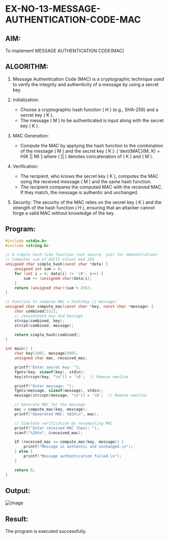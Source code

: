 # EX-NO-13-MESSAGE-AUTHENTICATION-CODE-MAC

## AIM:
To implement MESSAGE AUTHENTICATION CODE(MAC)

## ALGORITHM:

1. Message Authentication Code (MAC) is a cryptographic technique used to verify the integrity and authenticity of a message by using a secret key.

2. Initialization:
   - Choose a cryptographic hash function \( H \) (e.g., SHA-256) and a secret key \( K \).
   - The message \( M \) to be authenticated is input along with the secret key \( K \).

3. MAC Generation:
   - Compute the MAC by applying the hash function to the combination of the message \( M \) and the secret key \( K \): 
     \[
     \text{MAC}(M, K) = H(K || M)
     \]
     where \( || \) denotes concatenation of \( K \) and \( M \).

4. Verification:
   - The recipient, who knows the secret key \( K \), computes the MAC using the received message \( M \) and the same hash function.
   - The recipient compares the computed MAC with the received MAC. If they match, the message is authentic and unchanged.

5. Security: The security of the MAC relies on the secret key \( K \) and the strength of the hash function \( H \), ensuring that an attacker cannot forge a valid MAC without knowledge of the key.

## Program:
```c
#include <stdio.h>
#include <string.h>

// A simple hash-like function (not secure, just for demonstration)
// Computes sum of ASCII values mod 256
unsigned char simple_hash(const char *data) {
    unsigned int sum = 0;
    for (int i = 0; data[i] != '\0'; i++) {
        sum += (unsigned char)data[i];
    }
    return (unsigned char)(sum % 256);
}

// Function to compute MAC = hash(key || message)
unsigned char compute_mac(const char *key, const char *message) {
    char combined[512];
    // concatenate key and message
    strcpy(combined, key);
    strcat(combined, message);

    return simple_hash(combined);
}

int main() {
    char key[100], message[400];
    unsigned char mac, received_mac;

    printf("Enter secret key: ");
    fgets(key, sizeof(key), stdin);
    key[strcspn(key, "\n")] = '\0';  // Remove newline

    printf("Enter message: ");
    fgets(message, sizeof(message), stdin);
    message[strcspn(message, "\n")] = '\0';  // Remove newline

    // Generate MAC for the message
    mac = compute_mac(key, message);
    printf("Generated MAC: %02X\n", mac);

    // Simulate verification by recomputing MAC
    printf("Enter received MAC (hex): ");
    scanf("%2hhx", &received_mac);

    if (received_mac == compute_mac(key, message)) {
        printf("Message is authentic and unchanged.\n");
    } else {
        printf("Message authentication failed.\n");
    }

    return 0;
}

```
## Output:
![image](https://github.com/user-attachments/assets/20301ad7-9258-40c2-bb69-605b427f9f2c)


## Result:
The program is executed successfully.
